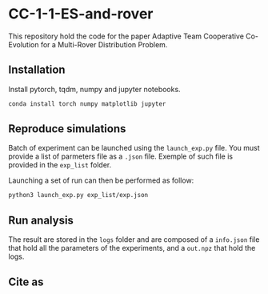 # CC-1-1-ES-and-rover

This repository hold the code for the paper Adaptive Team Cooperative Co-Evolution for a Multi-Rover Distribution Problem.

## Installation

Install pytorch, tqdm, numpy and jupyter notebooks.

```bash
conda install torch numpy matplotlib jupyter
```

## Reproduce simulations

Batch of experiment can be launched using the `launch_exp.py` file. You must provide a list of parmeters file as a `.json` file. Exemple of such file is provided in the `exp_list` folder.

Launching a set of run can then be performed as follow:
```bash
python3 launch_exp.py exp_list/exp.json
```

## Run analysis

The result are stored in the `logs` folder and are composed of a `info.json` file that hold all the parameters of the experiments, and a `out.npz` that hold the logs.


## Cite as
